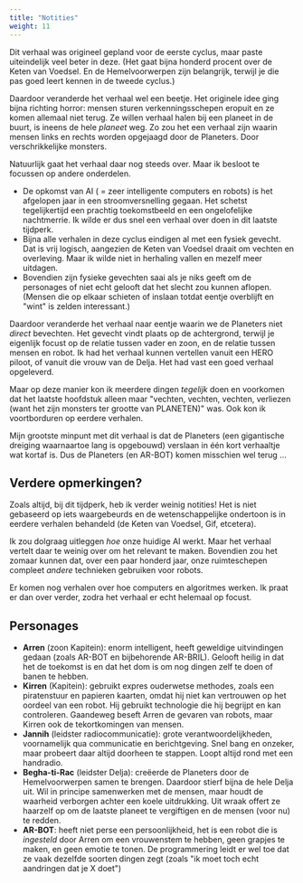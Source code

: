 ```yaml
---
title: "Notities"
weight: 11
---
```


Dit verhaal was origineel gepland voor de eerste cyclus, maar paste uiteindelijk veel beter in deze. (Het gaat bijna honderd procent over de Keten van Voedsel. En de Hemelvoorwerpen zijn belangrijk, terwijl je die pas goed leert kennen in de tweede cyclus.)

Daardoor veranderde het verhaal wel een beetje. Het originele idee ging bijna richting horror: mensen sturen verkenningsschepen eropuit en ze komen allemaal niet terug. Ze willen verhaal halen bij een planeet in de buurt, is ineens de hele _planeet_ weg. Zo zou het een verhaal zijn waarin mensen links en rechts worden opgejaagd door de Planeters. Door verschrikkelijke monsters.

Natuurlijk gaat het verhaal daar nog steeds over. Maar ik besloot te focussen op andere onderdelen.

* De opkomst van AI ( = zeer intelligente computers en robots) is het afgelopen jaar in een stroomversnelling gegaan. Het schetst tegelijkertijd een prachtig toekomstbeeld en een ongelofelijke nachtmerrie. Ik wilde er dus snel een verhaal over doen in dit laatste tijdperk.
* Bijna alle verhalen in deze cyclus eindigen al met een fysiek gevecht. Dat is vrij logisch, aangezien de Keten van Voedsel draait om vechten en overleving. Maar ik wilde niet in herhaling vallen en mezelf meer uitdagen.
* Bovendien zijn fysieke gevechten saai als je niks geeft om de personages of niet echt gelooft dat het slecht zou kunnen aflopen. (Mensen die op elkaar schieten of inslaan totdat eentje overblijft en "wint" is zelden interessant.)

Daardoor veranderde het verhaal naar eentje waarin we de Planeters niet _direct_ bevechten. Het gevecht vindt plaats op de achtergrond, terwijl je eigenlijk focust op de relatie tussen vader en zoon, en de relatie tussen mensen en robot. Ik had het verhaal kunnen vertellen vanuit een HERO piloot, of vanuit die vrouw van de Delja. Het had vast een goed verhaal opgeleverd. 

Maar op deze manier kon ik meerdere dingen _tegelijk_ doen en voorkomen dat het laatste hoofdstuk alleen maar "vechten, vechten, vechten, verliezen (want het zijn monsters ter grootte van PLANETEN)" was. Ook kon ik voortborduren op eerdere verhalen.

Mijn grootste minpunt met dit verhaal is dat de Planeters (een gigantische dreiging waarnaartoe lang is opgebouwd) verslaan in één kort verhaaltje wat kortaf is. Dus de Planeters (en AR-BOT) komen misschien wel terug ...

## Verdere opmerkingen?

Zoals altijd, bij dit tijdperk, heb ik verder weinig notities! Het is niet gebaseerd op iets waargebeurds en de wetenschappelijke ondertoon is in eerdere verhalen behandeld (de Keten van Voedsel, Gif, etcetera).

Ik zou dolgraag uitleggen _hoe_ onze huidige AI werkt. Maar het verhaal vertelt daar te weinig over om het relevant te maken. Bovendien zou het zomaar kunnen dat, over een paar honderd jaar, onze ruimteschepen compleet _andere_ technieken gebruiken voor robots. 

Er komen nog verhalen over hoe computers en algoritmes werken. Ik praat er dan over verder, zodra het verhaal er echt helemaal op focust.

## Personages

* **Arren** (zoon Kapitein): enorm intelligent, heeft geweldige uitvindingen gedaan (zoals AR-BOT en bijbehorende AR-BRIL). Gelooft heilig in dat het de toekomst is en dat het dom is om nog dingen zelf te doen of banen te hebben.
* **Kirren** (Kapitein): gebruikt expres ouderwetse methodes, zoals een piratenstuur en papieren kaarten, omdat hij niet kan vertrouwen op het oordeel van een robot. Hij gebruikt technologie die hij begrijpt en kan controleren. Gaandeweg beseft Arren de gevaren van robots, maar Kirren ook de tekortkomingen van mensen.
* **Jannih** (leidster radiocommunicatie): grote verantwoordelijkheden, voornamelijk qua communicatie en berichtgeving. Snel bang en onzeker, maar probeert daar altijd doorheen te stappen. Loopt altijd rond met een handradio.
* **Begha-ti-Rac** (leidster Delja): creëerde de Planeters door de Hemelvoorwerpen samen te brengen. Daardoor stierf bijna de hele Delja uit. Wil in principe samenwerken met de mensen, maar houdt de waarheid verborgen achter een koele uitdrukking. Uit wraak offert ze haarzelf op om de laatste planeet te vergiftigen en de mensen (voor nu) te redden.
* **AR-BOT**: heeft niet perse een persoonlijkheid, het is een robot die is _ingesteld_ door Arren om een vrouwenstem te hebben, geen grapjes te maken, en geen emotie te tonen. De programmering leidt er wel toe dat ze vaak dezelfde soorten dingen zegt (zoals "ik moet toch echt aandringen dat je X doet")